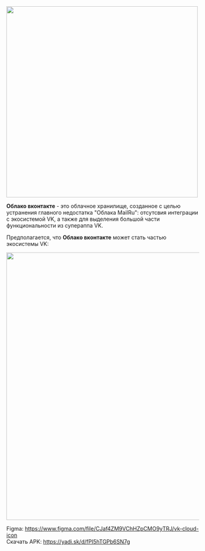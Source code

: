 <img src="https://i.ibb.co/F0cygN7/logo-fullxxxh.png" width="500"/>

**Облако вконтакте** - это облачное хранилище, созданное с целью устранения главного недостатка "Облака MailRu": отсутсвия интеграции
с экосистемой VK, а также для выделения большой части функциональности из супераппа VK.

Предполагается, что **Облако вконтакте** может стать частью экосистемы VK:

<img src="https://i.ibb.co/BtgQ8qT/image.png" width="700"/>

Figma: https://www.figma.com/file/CJaf4ZM9VChHZpCMO9yTRJ/vk-cloud-icon  
Скачать APK: https://yadi.sk/d/fPI5hTGPb6SN7g
